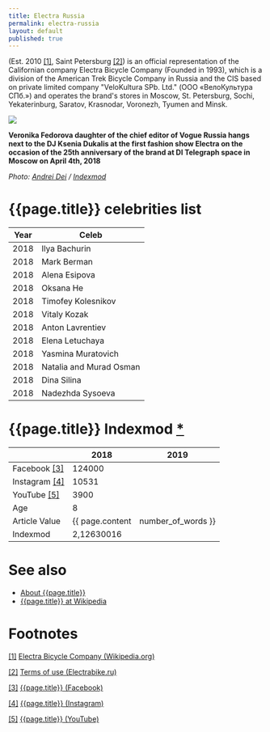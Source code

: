 ```yaml
---
title: Electra Russia
permalink: electra-russia
layout: default
published: true
---
```


(Est. 2010 <span id="a1">[\[1\]](#f1)</span>, Saint Petersburg <span id="a2">[\[2\]](#f2)</span>) is an official representation of the Californian company Electra Bicycle Company (Founded in 1993), which is a division of the American Trek Bicycle Company in Russia and the CIS based on private limited company "VeloKultura SPb. Ltd." (ООО «ВелоКультура СПб.») and operates the brand's stores in Moscow, St. Petersburg, Sochi, Yekaterinburg, Saratov, Krasnodar, Voronezh, Tyumen and Minsk.

![](/encyclopedia/images/20180404_193333.jpg)

**Veronika Fedorova daughter of the chief editor of Vogue Russia hangs next to the DJ Ksenia Dukalis at the first fashion show Electra on the occasion of the 25th anniversary of the brand at DI Telegraph space in Moscow on April 4th, 2018**

*Photo: [Andrei Dei](deinichenko-andrei) / [Indexmod](index)*

# {{page.title}} celebrities list 

|Year|Celeb|
|-|-|
|2018|Ilya Bachurin|
|2018|Mark Berman|
|2018|Alena Esipova|
|2018|Oksana He|
|2018|Timofey Kolesnikov|
|2018|Vitaly Kozak|
|2018|Anton Lavrentiev|
|2018|Elena Letuchaya|
|2018|Yasmina Muratovich|
|2018|Natalia and Murad Osman|
|2018|Dina Silina|
|2018|Nadezhda Sysoeva|

# {{page.title}} Indexmod [*](indexmod)

||2018|2019|
|-|-|-|
|Facebook <span id="a3">[\[3\]](#f3)</span>|124000||
|Instagram <span id="a4">[\[4\]](#f4)</span>|10531||
|YouTube <span id="a5">[\[5\]](#f5)</span>|3900||
|Age|8||
|Article Value|{{ page.content | number_of_words }}||
|Indexmod|2,12630016||

# See also

+ [About {{page.title}}](index)
+ [{{page.title}} at Wikipedia](index)

# Footnotes

[[1]](#a1) <span id="f1"></span> [Electra Bicycle Company (Wikipedia.org)](https://ru.wikipedia.org/wiki/Electra_Bicycle_Company)

[[2]](#a2) <span id="f2"></span> [Terms of use (Electrabike.ru)](https://electrabike.ru/page/User_agreement/)

[[3]](#a3) <span id="f3"></span> [{{page.title}} (Facebook)](https://www.facebook.com/ElectraRussia/?brand_redir=41291981786)

[[4]](#a4) <span id="f4"></span> [{{page.title}} (Instagram)](https://www.instagram.com/electrabike.ru/)

[[5]](#a5) <span id="f5"></span> [{{page.title}} (YouTube)](https://www.youtube.com/channel/UC4cwPAX-mJ1ah2zA6_PSb-w)

